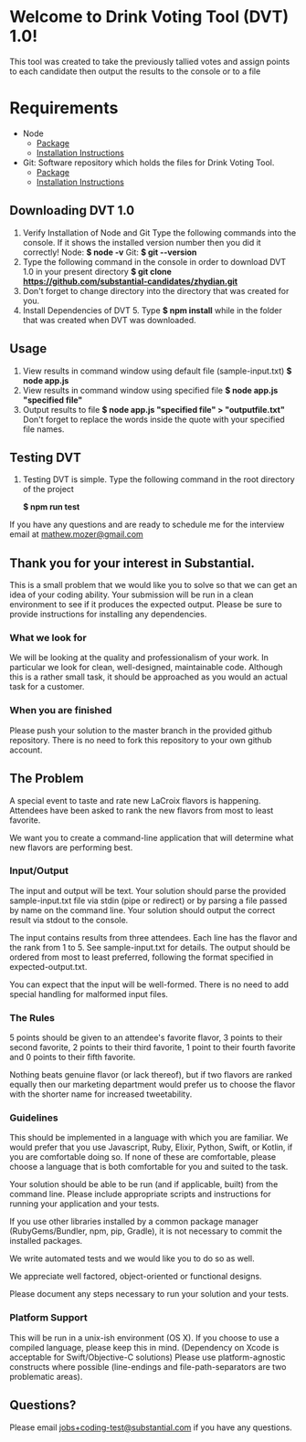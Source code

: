 # Welcome to Drink Voting Tool (DVT) 1.0!

This tool was created to take the previously tallied votes and assign points to each candidate then output the results to the console or to a file


# Requirements

 - Node  
	 - [Package](https://nodejs.org/dist/v10.16.0/node-v10.16.0.pkg)	
	 - [Installation Instructions](https://www.webucator.com/how-to/how-install-nodejs-on-mac.cfm)
 - Git: Software repository which holds the files for Drink Voting Tool.
	 - [Package](https://git-scm.com/download/mac)
	 - [Installation Instructions](https://www.atlassian.com/git/tutorials/install-git)

##  Downloading DVT 1.0

1. Verify Installation of Node and Git
	Type the following commands into the console. If it shows the installed version number then you did it correctly!
	Node: **$ node -v**
	Git: 		**$ git --version**
2.	Type the following command in the console in order to download DVT 1.0 in your present directory
	**$ git clone https://github.com/substantial-candidates/zhydian.git**
3. Don't forget to change directory into the directory that was created for you.
4. Install Dependencies of DVT
	5. Type **$ npm install** while in the folder that was created when DVT was downloaded.

    
## Usage

1. View results in command window using default file (sample-input.txt)
	 **$ node app.js**
2. View results in command window using specified file
	**$ node app.js "specified file"**
3. Output results to file
	**$ node app.js "specified file" > "outputfile.txt"**
	Don't forget to replace the words inside the quote with your specified file names.

## Testing DVT
1. Testing DVT is simple. Type the following command in the root directory of the project

	**$ npm run test**

If you have any questions and are ready to schedule me for the interview email at mathew.mozer@gmail.com




## Thank you for your interest in Substantial.

This is a small problem that we would like you to solve so that we can get an
idea of your coding ability. Your submission will be run in a clean environment
to see if it produces the expected output. Please be sure to provide
instructions for installing any dependencies.

### What we look for

We will be looking at the quality and professionalism of your work. In
particular we look for clean, well-designed, maintainable code. Although this is
a rather small task, it should be approached as you would an actual task for a
customer.

### When you are finished

Please push your solution to the master branch in the provided github
repository. There is no need to fork this repository to your own github account.
## The Problem

A special event to taste and rate new LaCroix flavors is happening. Attendees
have been asked to rank the new flavors from most to least favorite.

We want you to create a command-line application that will determine what new
flavors are performing best.

### Input/Output

The input and output will be text. Your solution should parse the provided
sample-input.txt file via stdin (pipe or redirect) or by parsing a file passed
by name on the command line. Your solution should output the correct result via
stdout to the console.

The input contains results from three attendees. Each line has the flavor and
the rank from 1 to 5. See sample-input.txt for details. The output should be
ordered from most to least preferred, following the format specified in
expected-output.txt.

You can expect that the input will be well-formed. There is no need to add
special handling for malformed input files.

### The Rules

5 points should be given to an attendee's favorite flavor, 3 points to their
second favorite, 2 points to their third favorite, 1 point to their
fourth favorite and 0 points to their fifth favorite.

Nothing beats genuine flavor (or lack thereof), but if two flavors are ranked
equally then our marketing department would prefer us to choose the flavor with
the shorter name for increased tweetability.

### Guidelines

This should be implemented in a language with which you are familiar. We
would prefer that you use Javascript, Ruby, Elixir, Python, Swift, or Kotlin,
if you are comfortable doing so. If none of these are comfortable, please
choose a language that is both comfortable for you and suited to the task.

Your solution should be able to be run (and if applicable, built) from the
command line. Please include appropriate scripts and instructions for running
your application and your tests.

If you use other libraries installed by a common package manager
(RubyGems/Bundler, npm, pip, Gradle), it is not necessary to commit the
installed packages.

We write automated tests and we would like you to do so as well.

We appreciate well factored, object-oriented or functional designs.

Please document any steps necessary to run your solution and your tests.

### Platform Support

This will be run in a unix-ish environment (OS X). If you choose to use a
compiled language, please keep this in mind. (Dependency on Xcode is
acceptable for Swift/Objective-C solutions) Please use platform-agnostic
constructs where possible (line-endings and file-path-separators are two
problematic areas).

Questions?
----------
Please email jobs+coding-test@substantial.com if you have any questions.
